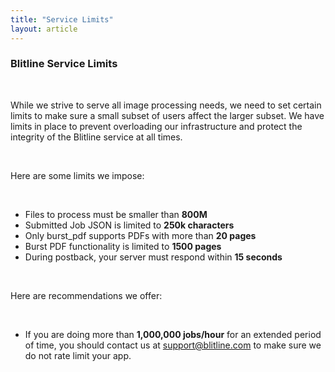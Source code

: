```yaml
---
title: "Service Limits"
layout: article
---
```


### Blitline Service Limits

<br/>

While we strive to serve all image processing needs, we need to set certain limits to make sure a small subset of users affect the larger subset. We have limits in place to prevent overloading our infrastructure and protect the integrity of the Blitline service at all times.

<br/>

Here are some limits we impose:

<br/>

- Files to process must be smaller than **800M**
- Submitted Job JSON is limited to **250k characters**
- Only burst_pdf supports PDFs with more than **20 pages**
- Burst PDF functionality is limited to **1500 pages**
- During postback, your server must respond within **15 seconds**

<br/>

Here are recommendations we offer:

<br/>

- If you are doing more than **1,000,000 jobs/hour** for an extended period of time, you should contact us at support@blitline.com to make sure we do not rate limit your app.




